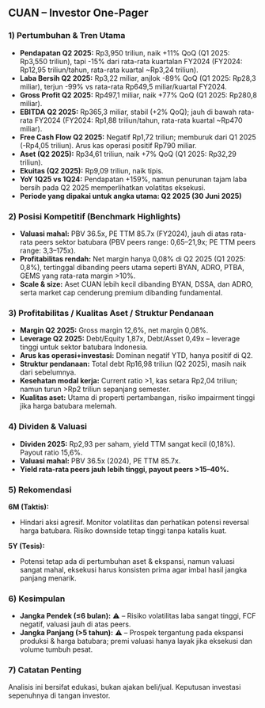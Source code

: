 ## CUAN – Investor One-Pager

### 1) Pertumbuhan & Tren Utama
- **Pendapatan Q2 2025:** Rp3,950 triliun, naik +11% QoQ (Q1 2025: Rp3,550 triliun), tapi -15% dari rata-rata kuartalan FY2024 (FY2024: Rp12,95 triliun/tahun, rata-rata kuartal ~Rp3,24 triliun).
- **Laba Bersih Q2 2025:** Rp3,22 miliar, anjlok -89% QoQ (Q1 2025: Rp28,3 miliar), terjun -99% vs rata-rata Rp649,5 miliar/kuartal FY2024.
- **Gross Profit Q2 2025:** Rp497,1 miliar, naik +77% QoQ (Q1 2025: Rp280,8 miliar).
- **EBITDA Q2 2025:** Rp365,3 miliar, stabil (+2% QoQ); jauh di bawah rata-rata FY2024 (FY2024: Rp1,88 triliun/tahun, rata-rata kuartal ~Rp470 miliar).
- **Free Cash Flow Q2 2025:** Negatif Rp1,72 triliun; memburuk dari Q1 2025 (-Rp4,05 triliun). Arus kas operasi positif Rp790 miliar.
- **Aset (Q2 2025):** Rp34,61 triliun, naik +7% QoQ (Q1 2025: Rp32,29 triliun).
- **Ekuitas (Q2 2025):** Rp9,09 triliun, naik tipis.
- **YoY 1Q25 vs 1Q24:** Pendapatan +159%, namun penurunan tajam laba bersih pada Q2 2025 memperlihatkan volatitas eksekusi.
- **Periode yang dipakai untuk angka utama: Q2 2025 (30 Juni 2025)**

### 2) Posisi Kompetitif (Benchmark Highlights)
- **Valuasi mahal:** PBV 36.5x, PE TTM 85.7x (FY2024), jauh di atas rata-rata peers sektor batubara (PBV peers range: 0,65–21,9x; PE TTM peers range: 3,3–175x).
- **Profitabilitas rendah:** Net margin hanya 0,08% di Q2 2025 (Q1 2025: 0,8%), tertinggal dibanding peers utama seperti BYAN, ADRO, PTBA, GEMS yang rata-rata margin >10%.
- **Scale & size:** Aset CUAN lebih kecil dibanding BYAN, DSSA, dan ADRO, serta market cap cenderung premium dibanding fundamental.

### 3) Profitabilitas / Kualitas Aset / Struktur Pendanaan
- **Margin Q2 2025:** Gross margin 12,6%, net margin 0,08%.
- **Leverage Q2 2025:** Debt/Equity 1,87x, Debt/Asset 0,49x – leverage tinggi untuk sektor batubara Indonesia.
- **Arus kas operasi+investasi:** Dominan negatif YTD, hanya positif di Q2.
- **Struktur pendanaan:** Total debt Rp16,98 triliun (Q2 2025), masih naik dari sebelumnya.
- **Kesehatan modal kerja:** Current ratio >1, kas setara Rp2,04 triliun; namun turun >Rp2 triliun sepanjang semester.
- **Kualitas aset:** Utama di properti pertambangan, risiko impairment tinggi jika harga batubara melemah.

### 4) Dividen & Valuasi
- **Dividen 2025:** Rp2,93 per saham, yield TTM sangat kecil (0,18%). Payout ratio 15,6%.
- **Valuasi mahal:** PBV 36.5x (2024), PE TTM 85.7x.
- **Yield rata-rata peers jauh lebih tinggi, payout peers >15–40%.**

### 5) Rekomendasi
**6M (Taktis):**  
- Hindari aksi agresif. Monitor volatilitas dan perhatikan potensi reversal harga batubara. Risiko downside tetap tinggi tanpa katalis kuat.

**5Y (Tesis):**  
- Potensi tetap ada di pertumbuhan aset & ekspansi, namun valuasi sangat mahal, eksekusi harus konsisten prima agar imbal hasil jangka panjang menarik.

### 6) Kesimpulan
- **Jangka Pendek (≤6 bulan):** ⚠️ – Risiko volatilitas laba sangat tinggi, FCF negatif, valuasi jauh di atas peers.
- **Jangka Panjang (>5 tahun):** ⚠️ – Prospek tergantung pada ekspansi produksi & harga batubara; premi valuasi hanya layak jika eksekusi dan volume tumbuh pesat.

### 7) Catatan Penting
Analisis ini bersifat edukasi, bukan ajakan beli/jual. Keputusan investasi sepenuhnya di tangan investor.